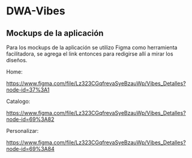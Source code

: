 # DWA-Vibes

## Mockups de la aplicación

Para los mockups de la aplicación se utilizo Figma como herramienta facilitadora, se agrega el link entonces para redigirse allí a mirar los diseños.

Home:

https://www.figma.com/file/Lz323CGqfrevaSyeBzauWp/Vibes_Detalles?node-id=37%3A1

Catalogo:

https://www.figma.com/file/Lz323CGqfrevaSyeBzauWp/Vibes_Detalles?node-id=69%3A82

Personalizar:

https://www.figma.com/file/Lz323CGqfrevaSyeBzauWp/Vibes_Detalles?node-id=69%3A84